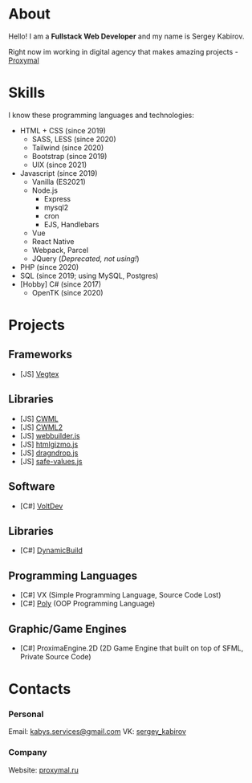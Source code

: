 # About
Hello! I am a **Fullstack Web Developer** and my name is Sergey Kabirov. 

Right now im working in digital agency that makes amazing projects - [Proxymal](https://proxymal.ru) 

# Skills

I know these programming languages and technologies:

* HTML + CSS (since 2019) 
  * SASS, LESS (since 2020) 
  * Tailwind (since 2020)
  * Bootstrap (since 2019)
  * UIX (since 2021)
* Javascript (since 2019)
  * Vanilla (ES2021)
  * Node.js
    * Express
    * mysql2
    * cron
    * EJS, Handlebars
  * Vue 
  * React Native
  * Webpack, Parcel
  * JQuery (*Deprecated, not using!*) 
* PHP (since 2020) 
* SQL (since 2019; using MySQL, Postgres) 
* [Hobby] C# (since 2017)
  * OpenTK (since 2020)

# Projects

## Frameworks
* [JS] [Vegtex](https://github.com/Proxymal/Vegtex) 

## Libraries
* [JS] [CWML](https://github.com/qrai/CWML) 
* [JS] [CWML2](https://github.com/qrai/CWML2) 
* [JS] [webbuilder.js](https://github.com/qrai/webbuilder.js) 
* [JS] [htmlgizmo.js](https://github.com/qrai/htmlgizmo.js)
* [JS] [dragndrop.js](https://github.com/qrai/dragndrop.js)
* [JS] [safe-values.js](https://github.com/qrai/safe-values.js)
## Software
* [C#] [VoltDev](https://github.com/qrai/VoltDev)
## Libraries
* [C#] [DynamicBuild](https://github.com/Bytell-Company/DynamicBuild)
## Programming Languages
* [C#] VX (Simple Programming Language, Source Code Lost)
* [C#] [Poly](https://github.com/PolyLanguage/Poly) (OOP Programming Language) 
## Graphic/Game Engines
* [C#] ProximaEngine.2D (2D Game Engine that built on top of SFML, Private Source Code)

# Contacts
### Personal
Email: [kabys.services@gmail.com](mailto:kabys.services@gmail.com)
VK: [sergey_kabirov](https://vk.com/sergey_kabirov)

### Company
Website: [proxymal.ru](https://proxymal.ru)
